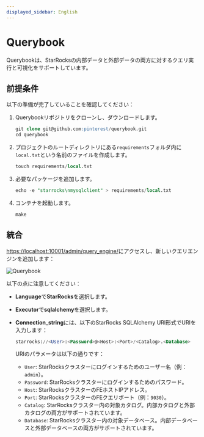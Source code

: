 ```yaml
---
displayed_sidebar: English
---
```


# Querybook

Querybookは、StarRocksの内部データと外部データの両方に対するクエリ実行と可視化をサポートしています。

## 前提条件

以下の準備が完了していることを確認してください：

1. Querybookリポジトリをクローンし、ダウンロードします。

   ```SQL
   git clone git@github.com:pinterest/querybook.git
   cd querybook
   ```

2. プロジェクトのルートディレクトリにある`requirements`フォルダ内に`local.txt`という名前のファイルを作成します。

   ```SQL
   touch requirements/local.txt
   ```

3. 必要なパッケージを追加します。

   ```SQL
   echo -e "starrocks\nmysqlclient" > requirements/local.txt 
   ```

4. コンテナを起動します。

   ```SQL
   make
   ```

## 統合

[https://localhost:10001/admin/query_engine/](https://localhost:10001/admin/query_engine/)にアクセスし、新しいクエリエンジンを追加します：

![Querybook](../../assets/BI_querybook_1.png)

以下の点に注意してください：

- **Language**で**StarRocks**を選択します。
- **Executor**で**sqlalchemy**を選択します。
- **Connection_string**には、以下のStarRocks SQLAlchemy URI形式でURIを入力します：

  ```SQL
  starrocks://<User>:<Password>@<Host>:<Port>/<Catalog>.<Database>
  ```

  URIのパラメータは以下の通りです：

  - `User`: StarRocksクラスターにログインするためのユーザー名（例：`admin`）。
  - `Password`: StarRocksクラスターにログインするためのパスワード。
  - `Host`: StarRocksクラスターのFEホストIPアドレス。
  - `Port`: StarRocksクラスターのFEクエリポート（例：`9030`）。
  - `Catalog`: StarRocksクラスター内の対象カタログ。内部カタログと外部カタログの両方がサポートされています。
  - `Database`: StarRocksクラスター内の対象データベース。内部データベースと外部データベースの両方がサポートされています。
